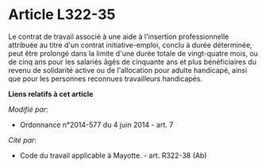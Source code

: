 # Article L322-35

Le contrat de travail associé à une aide à l'insertion professionnelle attribuée au titre d'un contrat initiative-emploi,
conclu à durée déterminée, peut être prolongé dans la limite d'une durée totale de vingt-quatre mois, ou de cinq ans pour les
salariés âgés de cinquante ans et plus bénéficiaires du revenu de solidarité active ou de l'allocation pour adulte handicapé,
ainsi que pour les personnes reconnues travailleurs handicapés.

**Liens relatifs à cet article**

_Modifié par_:

  - Ordonnance n°2014-577 du 4 juin 2014 - art. 7

_Cité par_:

  - Code du travail applicable à Mayotte. - art. R322-38 (Ab)
